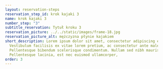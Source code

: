 ```yaml
---
layout: reservation-steps
reservation_step_id: krok kajaki 3
name: krok kajaki 3
number_step: "3"
subtitle_reservation: Tytuł kroku 3
reservation_picture: ../../static/images/frame-18.jpg
reservation_picture_alt: mężczyzna płynie kajakiem
short_description: Lorem ipsum dolor sit amet, consectetur adipiscing elit.
  Vestibulum facilisis ex vitae lorem pretium, ac consectetur ante malesuada.
  Pellentesque bibendum scelerisque condimentum. Nullam sed nibh mauris.
  Pellentesque lacinia, est nec euismod ullamcorper,
order: 3
---
```

